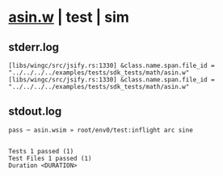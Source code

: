 # [asin.w](../../../../../../examples/tests/sdk_tests/math/asin.w) | test | sim

## stderr.log
```log
[libs/wingc/src/jsify.rs:1330] &class.name.span.file_id = "../../../../examples/tests/sdk_tests/math/asin.w"
[libs/wingc/src/jsify.rs:1330] &class.name.span.file_id = "../../../../examples/tests/sdk_tests/math/asin.w"
```

## stdout.log
```log
pass ─ asin.wsim » root/env0/test:inflight arc sine
 
 
Tests 1 passed (1)
Test Files 1 passed (1)
Duration <DURATION>
```

